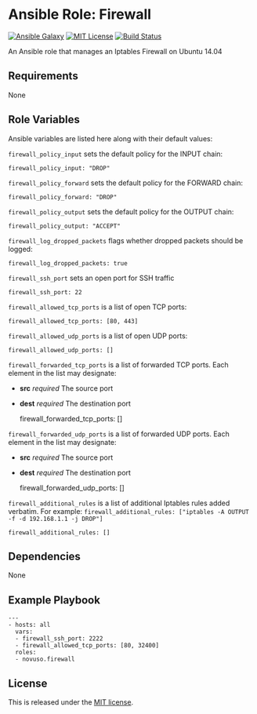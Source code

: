 # Ansible Role: Firewall

[![Ansible Galaxy](http://img.shields.io/badge/galaxy-novuso.firewall-000000.svg)](https://galaxy.ansible.com/list#/roles/3815)
[![MIT License](http://img.shields.io/badge/license-MIT-003399.svg)](http://opensource.org/licenses/MIT)
[![Build Status](https://travis-ci.org/novuso/ansible-role-firewall.svg)](https://travis-ci.org/novuso/ansible-role-firewall)

An Ansible role that manages an Iptables Firewall on Ubuntu 14.04

## Requirements

None

## Role Variables

Ansible variables are listed here along with their default values:

`firewall_policy_input` sets the default policy for the INPUT chain:

    firewall_policy_input: "DROP"

`firewall_policy_forward` sets the default policy for the FORWARD chain:

    firewall_policy_forward: "DROP"

`firewall_policy_output` sets the default policy for the OUTPUT chain:

    firewall_policy_output: "ACCEPT"

`firewall_log_dropped_packets` flags whether dropped packets should be logged:

    firewall_log_dropped_packets: true

`firewall_ssh_port` sets an open port for SSH traffic

    firewall_ssh_port: 22

`firewall_allowed_tcp_ports` is a list of open TCP ports:

    firewall_allowed_tcp_ports: [80, 443]

`firewall_allowed_udp_ports` is a list of open UDP ports:

    firewall_allowed_udp_ports: []

`firewall_forwarded_tcp_ports` is a list of forwarded TCP ports. Each element
in the list may designate:

* **src** *required* The source port
* **dest** *required* The destination port

    firewall_forwarded_tcp_ports: []

`firewall_forwarded_udp_ports` is a list of forwarded UDP ports. Each element
in the list may designate:

* **src** *required* The source port
* **dest** *required* The destination port

    firewall_forwarded_udp_ports: []

`firewall_additional_rules` is a list of additional Iptables rules added
verbatim. For example: `firewall_additional_rules: ["iptables -A OUTPUT -f -d 192.168.1.1 -j DROP"]`

    firewall_additional_rules: []

## Dependencies

None

## Example Playbook

    ---
    - hosts: all
      vars:
      - firewall_ssh_port: 2222
      - firewall_allowed_tcp_ports: [80, 32400]
      roles:
      - novuso.firewall

## License

This is released under the [MIT license](http://opensource.org/licenses/MIT).
